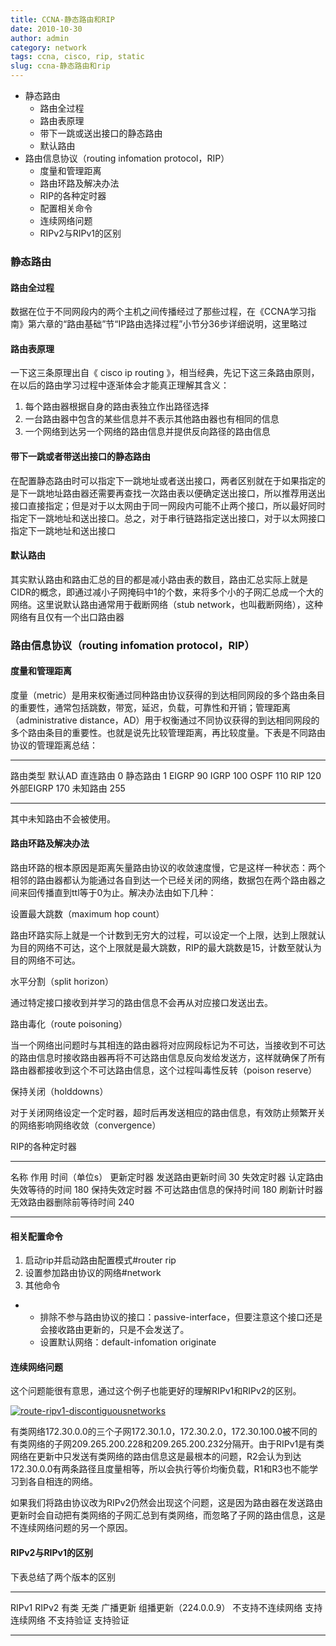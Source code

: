 ```yaml
---
title: CCNA-静态路由和RIP
date: 2010-10-30
author: admin
category: network
tags: ccna, cisco, rip, static
slug: ccna-静态路由和rip
---
```


-   静态路由
    -   路由全过程
    -   路由表原理
    -   带下一跳或送出接口的静态路由
    -   默认路由
-   路由信息协议（routing infomation protocol，RIP）
    -   度量和管理距离
    -   路由环路及解决办法
    -   RIP的各种定时器
    -   配置相关命令
    -   连续网络问题
    -   RIPv2与RIPv1的区别

### 静态路由

#### 路由全过程

数据在位于不同网段内的两个主机之间传播经过了那些过程，在《CCNA学习指南》第六章的“路由基础”节“IP路由选择过程”小节分36步详细说明，这里略过

#### 路由表原理

一下这三条原理出自《 cisco ip routing
》，相当经典，先记下这三条路由原则，在以后的路由学习过程中逐渐体会才能真正理解其含义：

1.  每个路由器根据自身的路由表独立作出路径选择
2.  一台路由器中包含的某些信息并不表示其他路由器也有相同的信息
3.  一个网络到达另一个网络的路由信息并提供反向路径的路由信息

#### 带下一跳或者带送出接口的静态路由

在配置静态路由时可以指定下一跳地址或者送出接口，两者区别就在于如果指定的是下一跳地址路由器还需要再查找一次路由表以便确定送出接口，所以推荐用送出接口直接指定；但是对于以太网由于同一网段内可能不止两个接口，所以最好同时指定下一跳地址和送出接口。总之，对于串行链路指定送出接口，对于以太网接口指定下一跳地址和送出接口

#### 默认路由

其实默认路由和路由汇总的目的都是减小路由表的数目，路由汇总实际上就是CIDR的概念，即通过减小子网掩码中1的个数，来将多个小的子网汇总成一个大的网络。这里说默认路由通常用于截断网络（stub
network，也叫截断网络），这种网络有且仅有一个出口路由器

### 路由信息协议（routing infomation protocol，RIP）

#### 度量和管理距离

度量（metric）是用来权衡通过同种路由协议获得的到达相同网段的多个路由条目的重要性，通常包括跳数，带宽，延迟，负载，可靠性和开销；管理距离（administrative
distance，AD）用于权衡通过不同协议获得的到达相同网段的多个路由条目的重要性。也就是说先比较管理距离，再比较度量。下表是不同路由协议的管理距离总结：

  ----------- --------
  路由类型    默认AD
  直连路由    0
  静态路由    1
  EIGRP       90
  IGRP        100
  OSPF        110
  RIP         120
  外部EIGRP   170
  未知路由    255
  ----------- --------

其中未知路由不会被使用。

#### 路由环路及解决办法

路由环路的根本原因是距离矢量路由协议的收敛速度慢，它是这样一种状态：两个相邻的路由器都认为能通过各自到达一个已经关闭的网络，数据包在两个路由器之间来回传播直到ttl等于0为止。解决办法由如下几种：

设置最大跳数（maximum hop count）

路由环路实际上就是一个计数到无穷大的过程，可以设定一个上限，达到上限就认为目的网络不可达，这个上限就是最大跳数，RIP的最大跳数是15，计数至就认为目的网络不可达。

水平分割（split horizon）

通过特定接口接收到并学习的路由信息不会再从对应接口发送出去。

路由毒化（route poisoning）

当一个网络出问题时与其相连的路由器将对应网段标记为不可达，当接收到不可达的路由信息时接收路由器再将不可达路由信息反向发给发送方，这样就确保了所有路由器都接收到这个不可达路由信息，这个过程叫毒性反转（poison
reserve）

保持关闭（holddowns）

对于关闭网络设定一个定时器，超时后再发送相应的路由信息，有效防止频繁开关的网络影响网络收敛（convergence）

RIP的各种定时器

  ---------------- -------------------------- ---------------
  名称             作用                       时间（单位s）
  更新定时器       发送路由更新时间           30
  失效定时器       认定路由失效等待的时间     180
  保持失效定时器   不可达路由信息的保持时间   180
  刷新计时器       无效路由器删除前等待时间   240
  ---------------- -------------------------- ---------------

#### 相关配置命令

1.  启动rip并启动路由配置模式\#router rip
2.  设置参加路由协议的网络\#network
3.  其他命令

-   -   排除不参与路由协议的接口：passive-interface，但要注意这个接口还是会接收路由更新的，只是不会发送了。
    -   设置默认网络：default-infomation originate

#### 连续网络问题

这个问题能很有意思，通过这个例子也能更好的理解RIPv1和RIPv2的区别。

[![route-ripv1-discontiguousnetworks](/wp-content/uploads/2010/10/route-ripv1-discontiguousnetworks.jpg "route-ripv1-discontiguousnetworks")](/wp-content/uploads/2010/10/route-ripv1-discontiguousnetworks.jpg)

有类网络172.30.0.0的三个子网172.30.1.0，172.30.2.0，172.30.100.0被不同的有类网络的子网209.265.200.228和209.265.200.232分隔开。由于RIPv1是有类网络在更新中只发送有类网络的路由信息这是最根本的问题，R2会认为到达172.30.0.0有两条路径且度量相等，所以会执行等价均衡负载，R1和R3也不能学习到各自相连的网络。

如果我们将路由协议改为RIPv2仍然会出现这个问题，这是因为路由器在发送路由更新时会自动把有类网络的子网汇总到有类网络，而忽略了子网的路由信息，这是不连续网络问题的另一个原因。

#### RIPv2与RIPv1的区别

下表总结了两个版本的区别

  ------------------ -----------------------
  RIPv1              RIPv2
  有类               无类
  广播更新           组播更新（224.0.0.9）
  不支持不连续网络   支持连续网络
  不支持验证         支持验证
  ------------------ -----------------------


